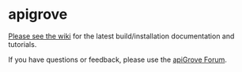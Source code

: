 apigrove
========

<a href="https://github.com/apigrove/apigrove/wiki">Please see the wiki</a> for the latest build/installation documentation and tutorials. 

If you have questions or feedback, please use the <a href="http://apigrove.net/forum/">apiGrove Forum</a>.
